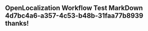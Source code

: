 <properties
ms.topic="hero-topic"
ms.test1="hero-topic"
ms.test2="test"/>


## OpenLocalization Workflow Test MarkDown 4d7bc4a6-a357-4c53-b48b-31faa77b8939 thanks!



<!--HONumber=Aug16_HO5-->



